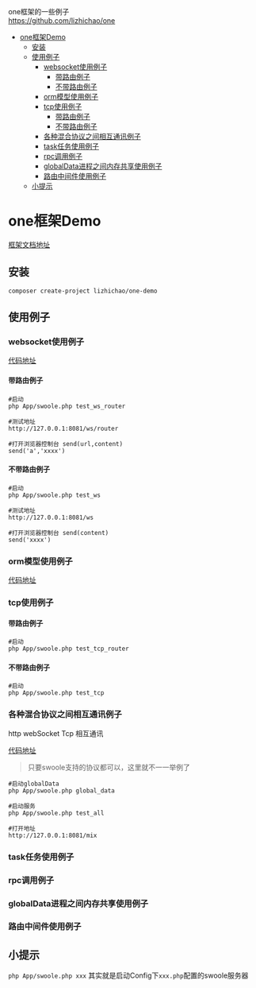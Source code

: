 
one框架的一些例子   
https://github.com/lizhichao/one


* [one框架Demo](https://github.com/lizhichao/one-demo/blob/master/README.md#one框架demo)
    * [安装](https://github.com/lizhichao/one-demo/blob/master/README.md#安装)
    * [使用例子](https://github.com/lizhichao/one-demo/blob/master/README.md#使用例子)
        * [websocket使用例子](https://github.com/lizhichao/one-demo/blob/master/README.md#websocket使用例子)
            * [带路由例子](https://github.com/lizhichao/one-demo/blob/master/README.md#带路由例子)
            * [不带路由例子](https://github.com/lizhichao/one-demo/blob/master/README.md#不带路由例子)
        * [orm模型使用例子](https://github.com/lizhichao/one-demo/blob/master/README.md#orm模型使用例子)
        * [tcp使用例子](https://github.com/lizhichao/one-demo/blob/master/README.md#tcp使用例子)
            * [带路由例子](https://github.com/lizhichao/one-demo/blob/master/README.md#带路由例子-1)
            * [不带路由例子](https://github.com/lizhichao/one-demo/blob/master/README.md#不带路由例子-1)
        * [各种混合协议之间相互通讯例子](https://github.com/lizhichao/one-demo/blob/master/README.md#各种混合协议之间相互通讯例子)
        * [task任务使用例子](https://github.com/lizhichao/one-demo/blob/master/README.md#task任务使用例子)
        * [rpc调用例子](https://github.com/lizhichao/one-demo/blob/master/README.md#rpc调用例子)
        * [globalData进程之间内存共享使用例子](https://github.com/lizhichao/one-demo/blob/master/README.md#globaldata进程之间内存共享使用例子)
        * [路由中间件使用例子](https://github.com/lizhichao/one-demo/blob/master/README.md#路由中间件使用例子)
    * [小提示](https://github.com/lizhichao/one-demo/blob/master/README.md#小提示)

# one框架Demo

[框架文档地址](https://www.kancloud.cn/vic-one/php-one/826876)

## 安装

```shell
composer create-project lizhichao/one-demo
```

## 使用例子

### websocket使用例子

[代码地址](https://github.com/lizhichao/one-demo/tree/master/App/Test/WebSocket)

#### 带路由例子

```
#启动
php App/swoole.php test_ws_router

#测试地址
http://127.0.0.1:8081/ws/router

#打开浏览器控制台 send(url,content)
send('a','xxxx')
```
#### 不带路由例子
  
```
#启动
php App/swoole.php test_ws

#测试地址
http://127.0.0.1:8081/ws

#打开浏览器控制台 send(content)
send('xxxx')
```

   
### orm模型使用例子

[代码地址](https://github.com/lizhichao/one-demo/tree/master/App/Test/Orm)

### tcp使用例子

#### 带路由例子

```
#启动
php App/swoole.php test_tcp_router

```
#### 不带路由例子
  
```
#启动
php App/swoole.php test_tcp

```

### 各种混合协议之间相互通讯例子

http webSocket Tcp 相互通讯

[代码地址](https://github.com/lizhichao/one-demo/tree/master/App/Test/MixPro)

> 只要swoole支持的协议都可以，这里就不一一举例了

```
#启动globalData
php App/swoole.php global_data

#启动服务
php App/swoole.php test_all

#打开地址
http://127.0.0.1:8081/mix

```

### task任务使用例子

### rpc调用例子

### globalData进程之间内存共享使用例子

### 路由中间件使用例子


## 小提示

`php App/swoole.php xxx`  其实就是启动Config下`xxx.php`配置的swoole服务器 
